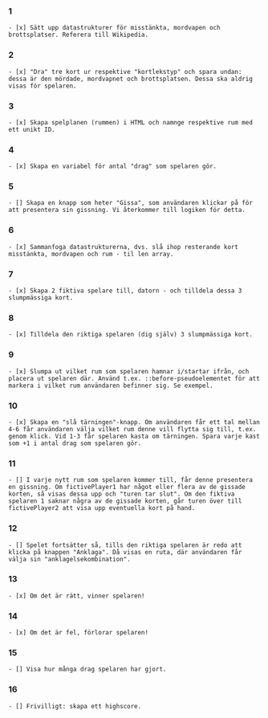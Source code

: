 ### 1
    - [x] Sätt upp datastrukturer för misstänkta, mordvapen och brottsplatser. Referera till Wikipedia.
### 2
    - [x] "Dra" tre kort ur respektive "kortlekstyp" och spara undan: dessa är den mördade, mordvapnet och brottsplatsen. Dessa ska aldrig visas för spelaren.
### 3
    - [x] Skapa spelplanen (rummen) i HTML och namnge respektive rum med ett unikt ID.
### 4
    - [x] Skapa en variabel för antal "drag" som spelaren gör.
### 5
    - [] Skapa en knapp som heter "Gissa", som användaren klickar på för att presentera sin gissning. Vi återkommer till logiken för detta.
### 6
    - [x] Sammanfoga datastrukturerna, dvs. slå ihop resterande kort misstänkta, mordvapen och rum - til len array.
### 7
    - [x] Skapa 2 fiktiva spelare till, datorn - och tilldela dessa 3 slumpmässiga kort.
### 8
    - [x] Tilldela den riktiga spelaren (dig själv) 3 slumpmässiga kort.
### 9
    - [x] Slumpa ut vilket rum som spelaren hamnar i/startar ifrån, och placera ut spelaren där. Använd t.ex. ::before-pseudoelementet för att markera i vilket rum användaren befinner sig. Se exempel.
### 10
    - [x] Skapa en "slå tärningen"-knapp. Om användaren får ett tal mellan 4-6 får användaren välja vilket rum denne vill flytta sig till, t.ex. genom klick. Vid 1-3 får spelaren kasta om tärningen. Spara varje kast som +1 i antal drag som spelaren gör.
### 11
    - [] I varje nytt rum som spelaren kommer till, får denne presentera en gissning. Om fictivePlayer1 har något eller flera av de gissade korten, så visas dessa upp och "turen tar slut". Om den fiktiva spelaren 1 saknar några av de gissade korten, går turen över till fictivePlayer2 att visa upp eventuella kort på hand.
### 12
    - [] Spelet fortsätter så, tills den riktiga spelaren är redo att klicka på knappen "Anklaga". Då visas en ruta, där användaren får välja sin "anklagelsekombination".
### 13
    - [x] Om det är rätt, vinner spelaren!
### 14   
    - [x] Om det är fel, förlorar spelaren!
### 15
    - [] Visa hur många drag spelaren har gjort.
### 16   
    - [] Frivilligt: skapa ett highscore.